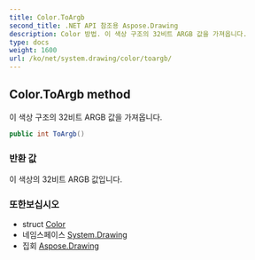 ```yaml
---
title: Color.ToArgb
second_title: .NET API 참조용 Aspose.Drawing
description: Color 방법. 이 색상 구조의 32비트 ARGB 값을 가져옵니다.
type: docs
weight: 1600
url: /ko/net/system.drawing/color/toargb/
---
```

## Color.ToArgb method

이 색상 구조의 32비트 ARGB 값을 가져옵니다.

```csharp
public int ToArgb()
```

### 반환 값

이 색상의 32비트 ARGB 값입니다.

### 또한보십시오

* struct [Color](../)
* 네임스페이스 [System.Drawing](../../color/)
* 집회 [Aspose.Drawing](../../../)


